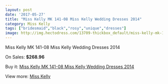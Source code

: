 ```yaml
---
layout: post
date: '2017-05-27'
title: "Miss Kelly MK 141-08 Miss Kelly Wedding Dresses 2014"
category: Miss Kelly
tags: ["bridesmaid","black","rosy","unique","dresses"]
image: http://img.hectodress.com/13709-thickbox_default/miss-kelly-mk-141-08-miss-kelly-wedding-dresses-2014.jpg
---
```

Miss Kelly MK 141-08 Miss Kelly Wedding Dresses 2014

On Sales: **$268.96**
<a href="https://www.hectodress.com/miss-kelly/6648-miss-kelly-mk-141-08-miss-kelly-wedding-dresses-2014.html"><amp-img layout="responsive" width="600" height="600" src="//img.hectodress.com/13709-thickbox_default/miss-kelly-mk-141-08-miss-kelly-wedding-dresses-2014.jpg" alt="Miss Kelly MK 141-08 Miss Kelly Wedding Dresses 2014 0" /></a>
<a href="https://www.hectodress.com/miss-kelly/6648-miss-kelly-mk-141-08-miss-kelly-wedding-dresses-2014.html"><amp-img layout="responsive" width="600" height="600" src="//img.hectodress.com/13710-thickbox_default/miss-kelly-mk-141-08-miss-kelly-wedding-dresses-2014.jpg" alt="Miss Kelly MK 141-08 Miss Kelly Wedding Dresses 2014 1" /></a>

Buy it: [Miss Kelly MK 141-08 Miss Kelly Wedding Dresses 2014](https://www.hectodress.com/miss-kelly/6648-miss-kelly-mk-141-08-miss-kelly-wedding-dresses-2014.html "Miss Kelly MK 141-08 Miss Kelly Wedding Dresses 2014")

View more: [Miss Kelly](https://www.hectodress.com/115-miss-kelly "Miss Kelly")